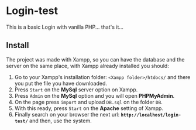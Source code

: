 # Login-test

This is a basic Login with vanilla PHP... that's it...

## Install

The project was made with Xampp, so you can have the database and the server on the same place, with Xampp already installed you should:

1. Go to your Xampp's installation folder: `<Xampp folder>/htdocs/` and there you put the file you have downloaded.
2. Press `Start` on the **MySql** server option on Xampp.
3. Press `Admin` on the **MySql** option and you will open **PHPMyAdmin**.
4. On the page press `import` and upload `DB.sql` on the folder `DB`.
5. With this ready, press `Start` on the **Apache** setting of Xampp.
6. Finally search on your browser the next url: **`http://localhost/login-test/`** and then, use the system.